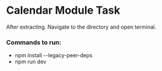 # Calendar Module Task



After extracting.
Navigate to the directory and open terminal.



### Commands to run: 
- npm install --legacy-peer-deps
- npm run dev

